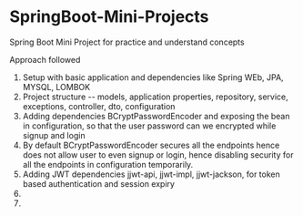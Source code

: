 # SpringBoot-Mini-Projects

Spring Boot Mini Project for practice and understand concepts





Approach followed



1. Setup with basic application and dependencies like Spring WEb, JPA, MYSQL, LOMBOK
2. Project structure -- models, application properties, repository, service, exceptions, controller, dto, configuration
3. Adding dependencies BCryptPasswordEncoder and exposing the bean in configuration, so that the user password can we encrypted while signup and login
4. By default BCryptPasswordEncoder secures all the endpoints hence does not allow user to even signup or login, hence disabling security for all the endpoints in configuration temporarily.
5. Adding JWT dependencies jjwt-api, jjwt-impl, jjwt-jackson, for token based authentication and session expiry
6. 
7. 



